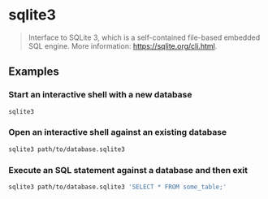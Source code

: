 # sqlite3

> Interface to SQLite 3, which is a self-contained file-based embedded SQL engine. More information: <https://sqlite.org/cli.html>.

## Examples

### Start an interactive shell with a new database

```bash
sqlite3
```

### Open an interactive shell against an existing database

```bash
sqlite3 path/to/database.sqlite3
```

### Execute an SQL statement against a database and then exit

```bash
sqlite3 path/to/database.sqlite3 'SELECT * FROM some_table;'
```
